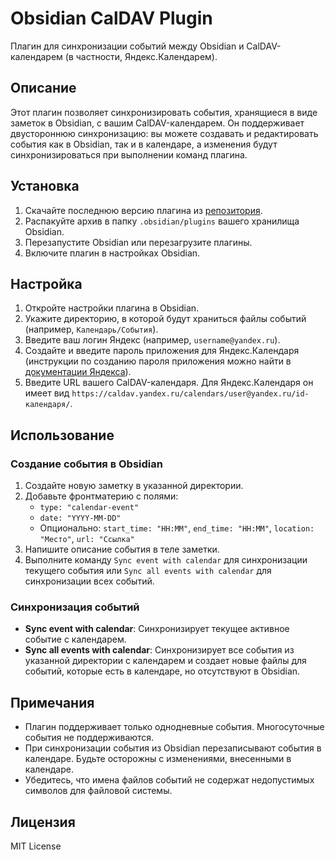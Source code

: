 # Obsidian CalDAV Plugin

Плагин для синхронизации событий между Obsidian и CalDAV-календарем (в частности, Яндекс.Календарем).

## Описание

Этот плагин позволяет синхронизировать события, хранящиеся в виде заметок в Obsidian, с вашим CalDAV-календарем. Он поддерживает двустороннюю синхронизацию: вы можете создавать и редактировать события как в Obsidian, так и в календаре, а изменения будут синхронизироваться при выполнении команд плагина.

## Установка

1. Скачайте последнюю версию плагина из [репозитория](https://github.com/your-repo/obsidian-caldav).
2. Распакуйте архив в папку `.obsidian/plugins` вашего хранилища Obsidian.
3. Перезапустите Obsidian или перезагрузите плагины.
4. Включите плагин в настройках Obsidian.

## Настройка

1. Откройте настройки плагина в Obsidian.
2. Укажите директорию, в которой будут храниться файлы событий (например, `Календарь/События`).
3. Введите ваш логин Яндекс (например, `username@yandex.ru`).
4. Создайте и введите пароль приложения для Яндекс.Календаря (инструкции по созданию пароля приложения можно найти в [документации Яндекса](https://yandex.ru/support/id/passwords.html)).
5. Введите URL вашего CalDAV-календаря. Для Яндекс.Календаря он имеет вид `https://caldav.yandex.ru/calendars/user@yandex.ru/id-календаря/`.

## Использование

### Создание события в Obsidian

1. Создайте новую заметку в указанной директории.
2. Добавьте фронтматерию с полями:
   - `type: "calendar-event"`
   - `date: "YYYY-MM-DD"`
   - Опционально: `start_time: "HH:MM"`, `end_time: "HH:MM"`, `location: "Место"`, `url: "Ссылка"`
3. Напишите описание события в теле заметки.
4. Выполните команду `Sync event with calendar` для синхронизации текущего события или `Sync all events with calendar` для синхронизации всех событий.

### Синхронизация событий

- **Sync event with calendar**: Синхронизирует текущее активное событие с календарем.
- **Sync all events with calendar**: Синхронизирует все события из указанной директории с календарем и создает новые файлы для событий, которые есть в календаре, но отсутствуют в Obsidian.

## Примечания

- Плагин поддерживает только однодневные события. Многосуточные события не поддерживаются.
- При синхронизации события из Obsidian перезаписывают события в календаре. Будьте осторожны с изменениями, внесенными в календаре.
- Убедитесь, что имена файлов событий не содержат недопустимых символов для файловой системы.

## Лицензия

MIT License